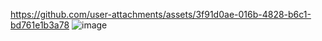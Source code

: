 https://github.com/user-attachments/assets/3f91d0ae-016b-4828-b6c1-bd761e1b3a78
![image](https://github.com/user-attachments/assets/22880437-5f94-418c-81f9-2100cdce4044)

